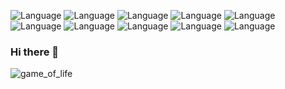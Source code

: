 ![Language](https://img.shields.io/static/v1?label=&message=C&color=informational&logo=C&logoColor=white)
![Language](https://img.shields.io/static/v1?label=&message=C%2B%2B&color=blue&logo=C%2B%2B)
![Language](https://img.shields.io/static/v1?label=&message=Rust&color=black&logo=Rust)
![Language](https://img.shields.io/static/v1?label=&message=Java&color=orange&logo=Java)
![Language](https://img.shields.io/static/v1?label=&message=Swift&color=red&logo=Swift&logoColor=white)
![Language](https://img.shields.io/static/v1?label=&message=Python&color=blue&logo=Python&logoColor=white)
![Language](https://img.shields.io/static/v1?label=&message=JavaScript&color=yellow&logo=JavaScript&logoColor=white)
![Language](https://img.shields.io/static/v1?label=&message=TypeScript&color=blue&logo=TypeScript)
![Language](https://img.shields.io/static/v1?label=&message=SQL&color=blue&logo=SQLite)
![Language](https://img.shields.io/static/v1?label=&message=MongoDB&color=green&logo=MongoDB&logoColor=white)

### Hi there 👋

![game_of_life](https://upload.wikimedia.org/wikipedia/commons/0/07/Game_of_life_pulsar.gif)

<!--
**calvang/calvang** is a ✨ _special_ ✨ repository because its `README.md` (this file) appears on your GitHub profile.

Here are some ideas to get you started:

- 🔭 I’m currently working on ...
- 🌱 I’m currently learning ...
- 👯 I’m looking to collaborate on ...
- 🤔 I’m looking for help with ...
- 💬 Ask me about ...
- 📫 How to reach me: ...
- 😄 Pronouns: ...
- ⚡ Fun fact: ...
-->
